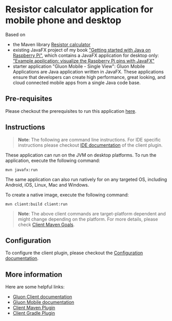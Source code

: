 # Resistor calculator application for mobile phone and desktop

Based on
 * the Maven library [Resistor calculator](https://github.com/FDelporte/ResistorCalculator)
 * existing JavaFX project of my book ["Getting started with Java on Raspberry Pi"](https://webtechie.be/books/), 
 which contains a JavaFX application for desktop only: ["Example application: visualize the Raspberry Pi pins with JavaFX"](https://github.com/FDelporte/JavaOnRaspberryPi/tree/master/Chapter_02_Tools/javafx-resistors)
 * starter application "Gluon Mobile - Single View": Gluon Mobile Applications are Java application written in JavaFX. 
 These applications ensure that developers can create high performance, great looking, and cloud connected mobile apps from a single Java code base.

## Pre-requisites

Please checkout the prerequisites to run this application [here](https://github.com/gluonhq/client-maven-plugin#requirements).

## Instructions

> **Note**: The following are command line instructions. For IDE specific instructions please checkout
[IDE documentation](https://docs.gluonhq.com/client/#_ide) of the client plugin.

These application can run on the JVM on desktop platforms. To run the application, execute the following command:

```
mvn javafx:run
```

The same application can also run natively for on any targeted OS, including Android, iOS, Linux, Mac and Windows.

To create a native image, execute the following command:

```
mvn client:build client:run
```

> **Note**: The above client commands are target-platform dependent and might change depending on the platform.
For more details, please check
[Client Maven Goals](https://github.com/gluonhq/client-maven-plugin#2-goals).

## Configuration

To configure the client plugin, please checkout the [Configuration documentation](https://docs.gluonhq.com/client/#_configuration).

## More information

Here are some helpful links:

* [Gluon Client documentation](https://docs.gluonhq.com/client)
* [Gluon Mobile documentation](https://docs.gluonhq.com/mobile)
* [Client Maven Plugin](https://github.com/gluonhq/client-maven-plugin)
* [Client Gradle Plugin](https://github.com/gluonhq/client-gradle-plugin)
